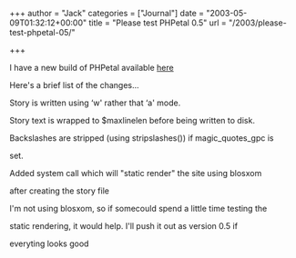 +++
author = "Jack"
categories = ["Journal"]
date = "2003-05-09T01:32:12+00:00"
title = "Please test PHPetal 0.5"
url = "/2003/please-test-phpetal-05/"

+++

I have a new build of PHPetal available [here][1]

Here's a brief list of the changes&#8230;

Story is written using &#8216;w' rather that &#8216;a' mode.

Story text is wrapped to $maxlinelen before being written to disk.

Backslashes are stripped (using stripslashes()) if magic\_quotes\_gpc is
  

  
set.

Added system call which will "static render" the site using blosxom
  

  
after creating the story file

I'm not using blosxom, so if somecould spend a little time testing the
  

  
static rendering, it would help. I'll push it out as version 0.5 if
  

  
everyting looks good

 [1]: //www.jackbaty.com/downloads/phpetal-0_5-20030309.tgz"